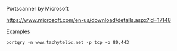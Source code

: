 Portscanner by Microsoft

https://www.microsoft.com/en-us/download/details.aspx?id=17148


Examples

`portqry -n www.tachytelic.net -p tcp -o 80,443`

